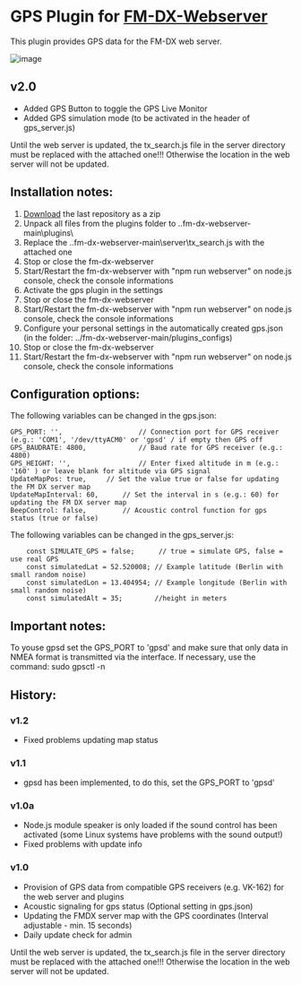 # GPS Plugin for [FM-DX-Webserver](https://github.com/NoobishSVK/fm-dx-webserver)

This plugin provides GPS data for the FM-DX web server.

![image](https://github.com/user-attachments/assets/d6f84f67-be91-4e74-9e1a-93e884d790a5)


## v2.0

- Added GPS Button to toggle the GPS Live Monitor
- Added GPS simulation mode (to be activated in the header of gps_server.js)

Until the web server is updated, the tx_search.js file in the server directory must be replaced with the attached one!!! Otherwise the location in the web server will not be updated. 

## Installation notes:

1. [Download](https://github.com/Highpoint2000/gps/releases) the last repository as a zip
2. Unpack all files from the plugins folder to ..fm-dx-webserver-main\plugins\
3. Replace the ..fm-dx-webserver-main\server\tx_search.js with the attached one 
4. Stop or close the fm-dx-webserver
5. Start/Restart the fm-dx-webserver with "npm run webserver" on node.js console, check the console informations
6. Activate the gps plugin in the settings
7. Stop or close the fm-dx-webserver
8. Start/Restart the fm-dx-webserver with "npm run webserver" on node.js console, check the console informations
9. Configure your personal settings in the automatically created gps.json (in the folder: ../fm-dx-webserver-main/plugins_configs)
10. Stop or close the fm-dx-webserver
11. Start/Restart the fm-dx-webserver with "npm run webserver" on node.js console, check the console informations

## Configuration options:

The following variables can be changed in the gps.json:

	GPS_PORT: '',                  	// Connection port for GPS receiver (e.g.: 'COM1', '/dev/ttyACM0' or 'gpsd' / if empty then GPS off
    GPS_BAUDRATE: 4800,          	// Baud rate for GPS receiver (e.g.: 4800)        
    GPS_HEIGHT: '',              	// Enter fixed altitude in m (e.g.: '160' ) or leave blank for altitude via GPS signal 
	UpdateMapPos: true,		// Set the value true or false for updating the FM DX server map
	UpdateMapInterval: 60,		// Set the interval in s (e.g.: 60) for updating the FM DX server map
	BeepControl: false,  		// Acoustic control function for gps status (true or false)

The following variables can be changed in the gps_server.js:

        const SIMULATE_GPS = false;      // true = simulate GPS, false = use real GPS
        const simulatedLat = 52.520008; // Example latitude (Berlin with small random noise)
        const simulatedLon = 13.404954; // Example longitude (Berlin with small random noise)
        const simulatedAlt = 35;        //height in meters

## Important notes:

To youse gpsd set the GPS_PORT to 'gpsd' and make sure that only data in NMEA format is transmitted via the interface. If necessary, use the command: sudo gpsctl -n


## History:

### v1.2

- Fixed problems updating map status

### v1.1

- gpsd has been implemented, to do this, set the GPS_PORT to 'gpsd'

### v1.0a

- Node.js module speaker is only loaded if the sound control has been activated (some Linux systems have problems with the sound output!)
- Fixed problems with update info

### v1.0

- Provision of GPS data from compatible GPS receivers (e.g. VK-162) for the web server and plugins
- Acoustic signaling for gps status (Optional setting in gps.json)
- Updating the FMDX server map with the GPS coordinates (Interval adjustable - min. 15 seconds)
- Daily update check for admin

Until the web server is updated, the tx_search.js file in the server directory must be replaced with the attached one!!! Otherwise the location in the web server will not be updated. 
